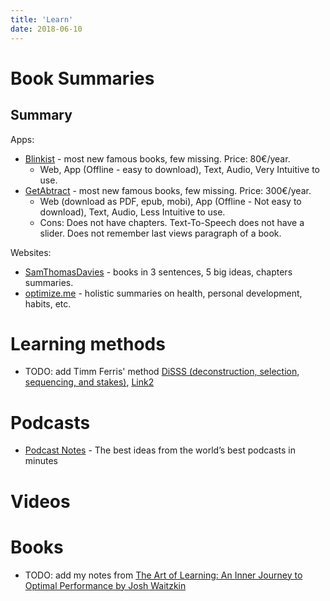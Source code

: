 ```yaml
---
title: 'Learn'
date: 2018-06-10
---
```


# Book Summaries

## Summary

Apps:
* [Blinkist](https://www.blinkist.com/) - most new famous books, few missing. Price: 80€/year.
  * Web, App (Offline - easy to download), Text, Audio, Very Intuitive to use.
* [GetAbtract](http://www.getabstract.com/) - most new famous books, few missing. Price: 300€/year.
  * Web (download as PDF, epub, mobi), App (Offline - Not easy to download), Text, Audio, Less Intuitive to use.
  * Cons: Does not have chapters. Text-To-Speech does not have a slider. Does not remember last views paragraph of a book.

Websites:
* [SamThomasDavies](https://www.samuelthomasdavies.com/book-summaries/) - books in 3 sentences, 5 big ideas, chapters summaries.
* [optimize.me](https://www.optimize.me/) - holistic summaries on health, personal development, habits, etc.

# Learning methods

* TODO: add Timm Ferris' method [DiSSS (deconstruction, selection, sequencing, and stakes)](https://tim.blog/2016/10/06/the-art-and-science-of-learning-anything-faster/), [Link2](https://tim.blog/2013/05/20/accelerated-learning-techniques/)

# Podcasts

* [Podcast Notes](https://podcastnotes.org/) - The best ideas from the world’s best podcasts in minutes

# Videos


# Books

* TODO: add my notes from [The Art of Learning: An Inner Journey to Optimal Performance by Josh Waitzkin](https://www.joshwaitzkin.com/the-art-of-learning/)
